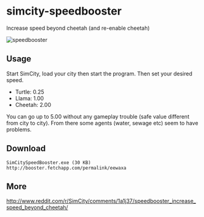 simcity-speedbooster
====================

Increase speed beyond cheetah (and re-enable cheetah)

![speedbooster](http://i.imgur.com/EDyiNk6.png)

## Usage

Start SimCity, load your city then start the program. Then set your desired speed.

* Turtle: 0.25
* Llama:  1.00
* Cheetah: 2.00

You can go up to 5.00 without any gameplay trouble (safe value different from city to city). From there some agents (water, sewage etc) seem to have problems.

## Download

    SimCitySpeedBooster.exe (30 KB)
    http://booster.fetchapp.com/permalink/eewaxa

## More

http://www.reddit.com/r/SimCity/comments/1a1j37/speedbooster_increase_speed_beyond_cheetah/
